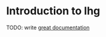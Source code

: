 # Introduction to lhg

TODO: write [great documentation](http://jacobian.org/writing/great-documentation/what-to-write/)
